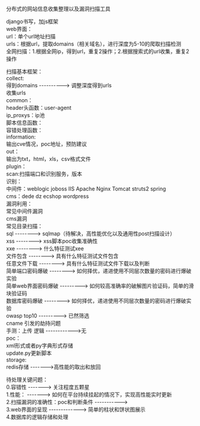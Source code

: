 分布式的网站信息收集整理以及漏洞扫描工具  
  
  
django书写，加js框架  
web界面：  
url：单个url地址扫描  
urls：根据url，提取domains（相关域名），进行深度为5-10的爬取扫描检测  
全网扫描：1.根据全网ip，得到url，重复2操作；2.根据搜索式的url收集，重复2操作  
  
  
  
扫描基本框架：  
collect:  
得到domains ----------> 调整深度得到urls  
收集urls  
common：  
header头函数：user-agent  
ip_proxys：ip池  
脚本信息函数：  
容错处理函数：  
information:  
输出cve情况，poc地址，预防建议  
out：  
输出为txt，html，xls，csv格式文件  
plugin：  
scan:扫描端口和识别服务，版本  
识别：  
中间件：weblogic joboss IIS Apache Nginx Tomcat struts2 spring  
cms：dede dz ecshop wordpress  
漏洞利用：  
常见中间件漏洞  
cms漏洞  
常见目录扫描：  
sql      --------> sqlmap（待解决，高性能优化以及通用性post扫描设计）  
xss      --------> xss脚本poc收集准确性  
xxe      --------> 什么特征测试xee  
文件包含 --------> 具有什么特征测试文件包含  
任意文件下载 --------> 具有什么特征测试文件下载以及判断  
简单端口密码爆破 --------> 如何择优，递进使用不同层次数量的密码进行爆破实验  
简单web界面密码爆破 ---------> 如何较高准确率的破解图片验证码，简单的滑块验证码  
数据库密码爆破 --------> 如何择优，递进使用不同层次数量的密码进行爆破实验  
owasp top10 ---------> 已然筛选  
cname 引发的劫持问题  
手测：上传 逻辑 ------------>无  
poc：  
xml形式或者py字典形式存储  
update.py更新脚本  
storage:  
redis存储 ------->高性能的取出和放回  
  
  
待处理关键问题：  
0.容错性   -------> 关注程度五颗星  
1.性能：   -------> 如何在平台持续挂起的情况下，实现高性能实时更新  
2.扫描漏洞的准确性：poc和判断条件 ----------->  
3.web界面的呈现  -------------> 简单的柱状和饼状图展示  
4.数据库的逻辑存储和处理  
  
  
  
